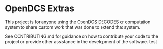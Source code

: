 # OpenDCS Extras

This project is for anyone using the OpenDCS DECODES or computation system to share custom work that was done to extend that system.

See CONTRIBUTING.md for guidance on how to contribute your code to the project or provide other assistance in the development of the software.
test
